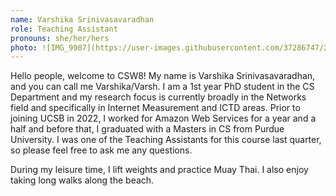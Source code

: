 ```yaml
---
name: Varshika Srinivasavaradhan
role: Teaching Assistant
pronouns: she/her/hers
photo: ![IMG_9907](https://user-images.githubusercontent.com/37286747/211232300-5b39518b-4db8-4e49-ba3b-70f3a0f783f0.jpg)
---
```


Hello people, welcome to CSW8! 
My name is Varshika Srinivasavaradhan, and you can call me Varshika/Varsh. 
I am a 1st year PhD student in the CS Department and my research focus is currently broadly in the Networks field and specifically in Internet Measurement and ICTD areas.
Prior to joining UCSB in 2022, I worked for Amazon Web Services for a year and a half and before that, I graduated with a Masters in CS from Purdue University.
I was one of the Teaching Assistants for this course last quarter, so please feel free to ask me any questions. 

During my leisure time, I lift weights and practice Muay Thai. I also enjoy taking long walks along the beach.
